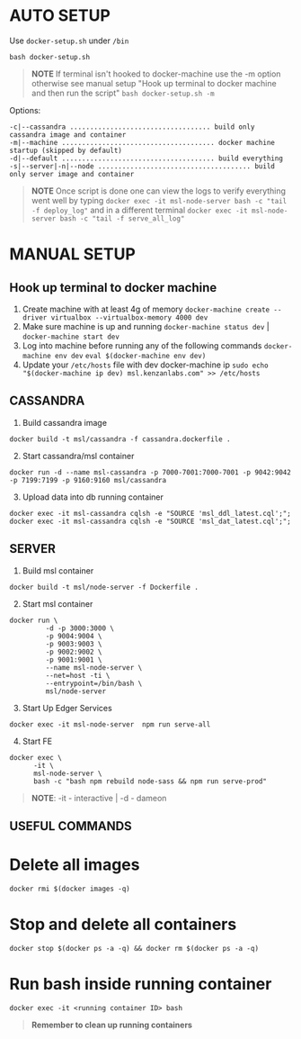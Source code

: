 # AUTO SETUP

Use `docker-setup.sh` under `/bin`

`bash docker-setup.sh`

>**NOTE** If terminal isn't hooked to docker-machine use the -m option otherwise see manual setup "Hook up terminal to docker machine and then run the script" 
`bash docker-setup.sh -m`

Options:

```
-c|--cassandra ................................... build only cassandra image and container
-m|--machine ...................................... docker machine startup (skipped by default)
-d|--default ...................................... build everything
-s|--server|-n|--node ...................................... build only server image and container 
```

>**NOTE** Once script is done one can view the logs to verify everything went well by typing
`docker exec -it msl-node-server bash -c "tail -f deploy_log"` 
and in a different terminal 
`docker exec -it msl-node-server bash -c "tail -f serve_all_log"`


# MANUAL SETUP


## Hook up terminal to docker machine

1. Create machine with at least 4g of memory
`docker-machine create --driver virtualbox --virtualbox-memory 4000 dev`
2. Make sure machine is up and running
`docker-machine status dev` | `docker-machine start dev`
3. Log into machine before running any of the following commands
`docker-machine env dev`
`eval $(docker-machine env dev)`
4. Update your `/etc/hosts` file with dev docker-machine ip
`sudo echo "$(docker-machine ip dev) msl.kenzanlabs.com" >> /etc/hosts`


## CASSANDRA

1. Build cassandra image

`docker build -t msl/cassandra -f cassandra.dockerfile .`

2. Start cassandra/msl container

`docker run -d --name msl-cassandra -p 7000-7001:7000-7001 -p 9042:9042 -p 7199:7199 -p 9160:9160 msl/cassandra`

3. Upload data into db running container

`docker exec -it msl-cassandra cqlsh -e "SOURCE 'msl_ddl_latest.cql';";`
`docker exec -it msl-cassandra cqlsh -e "SOURCE 'msl_dat_latest.cql';";`


## SERVER

1. Build msl container

`docker build -t msl/node-server -f Dockerfile .`

2. Start msl container

```
docker run \
         -d -p 3000:3000 \
         -p 9004:9004 \
         -p 9003:9003 \
         -p 9002:9002 \
         -p 9001:9001 \
         --name msl-node-server \
         --net=host -ti \
         --entrypoint=/bin/bash \
         msl/node-server
```

3. Start Up Edger Services

`docker exec -it msl-node-server  npm run serve-all`

4. Start FE

```
docker exec \
      -it \
      msl-node-server \
      bash -c "bash npm rebuild node-sass && npm run serve-prod"
```

>**NOTE**: -it - interactive | -d - dameon


## USEFUL COMMANDS

# Delete all images
  `docker rmi $(docker images -q)`

# Stop and delete all containers
  `docker stop $(docker ps -a -q) && docker rm $(docker ps -a -q)`

# Run bash inside running container
  `docker exec -it <running container ID> bash`

>**Remember to clean up running containers**